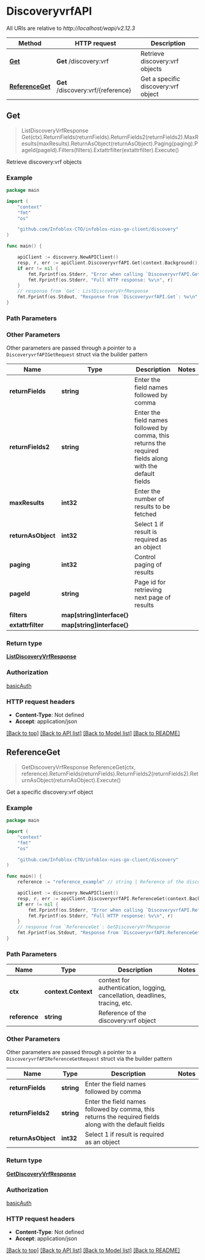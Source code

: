 # DiscoveryvrfAPI

All URIs are relative to *http://localhost/wapi/v2.12.3*

Method | HTTP request | Description
------------- | ------------- | -------------
[**Get**](DiscoveryvrfAPI.md#Get) | **Get** /discovery:vrf | Retrieve discovery:vrf objects
[**ReferenceGet**](DiscoveryvrfAPI.md#ReferenceGet) | **Get** /discovery:vrf/{reference} | Get a specific discovery:vrf object



## Get

> ListDiscoveryVrfResponse Get(ctx).ReturnFields(returnFields).ReturnFields2(returnFields2).MaxResults(maxResults).ReturnAsObject(returnAsObject).Paging(paging).PageId(pageId).Filters(filters).Extattrfilter(extattrfilter).Execute()

Retrieve discovery:vrf objects



### Example

```go
package main

import (
	"context"
	"fmt"
	"os"

	"github.com/Infoblox-CTO/infoblox-nios-go-client/discovery"
)

func main() {

	apiClient := discovery.NewAPIClient()
	resp, r, err := apiClient.DiscoveryvrfAPI.Get(context.Background()).Execute()
	if err != nil {
		fmt.Fprintf(os.Stderr, "Error when calling `DiscoveryvrfAPI.Get``: %v\n", err)
		fmt.Fprintf(os.Stderr, "Full HTTP response: %v\n", r)
	}
	// response from `Get`: ListDiscoveryVrfResponse
	fmt.Fprintf(os.Stdout, "Response from `DiscoveryvrfAPI.Get`: %v\n", resp)
}
```

### Path Parameters



### Other Parameters

Other parameters are passed through a pointer to a `DiscoveryvrfAPIGetRequest` struct via the builder pattern


Name | Type | Description  | Notes
------------- | ------------- | ------------- | -------------
**returnFields** | **string** | Enter the field names followed by comma | 
**returnFields2** | **string** | Enter the field names followed by comma, this returns the required fields along with the default fields | 
**maxResults** | **int32** | Enter the number of results to be fetched | 
**returnAsObject** | **int32** | Select 1 if result is required as an object | 
**paging** | **int32** | Control paging of results | 
**pageId** | **string** | Page id for retrieving next page of results | 
**filters** | **map[string]interface{}** |  | 
**extattrfilter** | **map[string]interface{}** |  | 

### Return type

[**ListDiscoveryVrfResponse**](ListDiscoveryVrfResponse.md)

### Authorization

[basicAuth](../README.md#basicAuth)

### HTTP request headers

- **Content-Type**: Not defined
- **Accept**: application/json

[[Back to top]](#) [[Back to API list]](../README.md#documentation-for-api-endpoints)
[[Back to Model list]](../README.md#documentation-for-models)
[[Back to README]](../README.md)


## ReferenceGet

> GetDiscoveryVrfResponse ReferenceGet(ctx, reference).ReturnFields(returnFields).ReturnFields2(returnFields2).ReturnAsObject(returnAsObject).Execute()

Get a specific discovery:vrf object



### Example

```go
package main

import (
	"context"
	"fmt"
	"os"

	"github.com/Infoblox-CTO/infoblox-nios-go-client/discovery"
)

func main() {
	reference := "reference_example" // string | Reference of the discovery:vrf object

	apiClient := discovery.NewAPIClient()
	resp, r, err := apiClient.DiscoveryvrfAPI.ReferenceGet(context.Background(), reference).Execute()
	if err != nil {
		fmt.Fprintf(os.Stderr, "Error when calling `DiscoveryvrfAPI.ReferenceGet``: %v\n", err)
		fmt.Fprintf(os.Stderr, "Full HTTP response: %v\n", r)
	}
	// response from `ReferenceGet`: GetDiscoveryVrfResponse
	fmt.Fprintf(os.Stdout, "Response from `DiscoveryvrfAPI.ReferenceGet`: %v\n", resp)
}
```

### Path Parameters


Name | Type | Description  | Notes
------------- | ------------- | ------------- | -------------
**ctx** | **context.Context** | context for authentication, logging, cancellation, deadlines, tracing, etc.
**reference** | **string** | Reference of the discovery:vrf object | 

### Other Parameters

Other parameters are passed through a pointer to a `DiscoveryvrfAPIReferenceGetRequest` struct via the builder pattern


Name | Type | Description  | Notes
------------- | ------------- | ------------- | -------------
**returnFields** | **string** | Enter the field names followed by comma | 
**returnFields2** | **string** | Enter the field names followed by comma, this returns the required fields along with the default fields | 
**returnAsObject** | **int32** | Select 1 if result is required as an object | 

### Return type

[**GetDiscoveryVrfResponse**](GetDiscoveryVrfResponse.md)

### Authorization

[basicAuth](../README.md#basicAuth)

### HTTP request headers

- **Content-Type**: Not defined
- **Accept**: application/json

[[Back to top]](#) [[Back to API list]](../README.md#documentation-for-api-endpoints)
[[Back to Model list]](../README.md#documentation-for-models)
[[Back to README]](../README.md)

